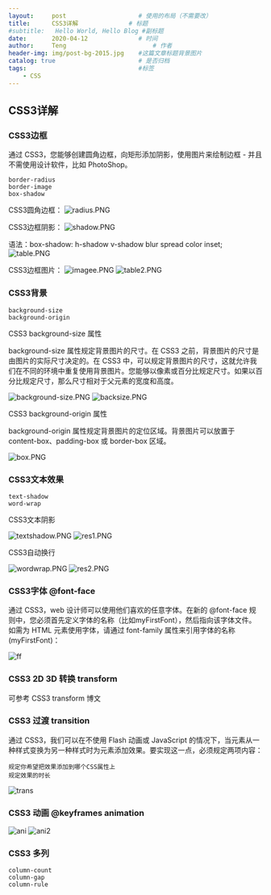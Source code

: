 ```yaml
---
layout:     post   				    # 使用的布局（不需要改）
title:      CSS3详解				# 标题 
#subtitle:   Hello World, Hello Blog #副标题
date:       2020-04-12				# 时间
author:     Teng 						# 作者
header-img: img/post-bg-2015.jpg 	#这篇文章标题背景图片
catalog: true 						# 是否归档
tags:								#标签
    - CSS
---
```

## CSS3详解
### CSS3边框
通过 CSS3，您能够创建圆角边框，向矩形添加阴影，使用图片来绘制边框 - 并且不需使用设计软件，比如 PhotoShop。
    
    border-radius
    border-image
    box-shadow

CSS3圆角边框：
![radius.PNG](https://i.loli.net/2020/04/12/frgPCADSyQFEoRI.png)

CSS3边框阴影：
![shadow.PNG](https://i.loli.net/2020/04/12/mARCPlonuXvqVE2.png)

语法：box-shadow: h-shadow v-shadow blur spread color inset;
![table.PNG](https://i.loli.net/2020/04/12/blB3jvcEsNPK5xA.png)

CSS3边框图片：
![imagee.PNG](https://i.loli.net/2020/04/12/dXuamONUltVcpy9.png)
![table2.PNG](https://i.loli.net/2020/04/12/qP4gjmHZAIdtDcJ.png)

### CSS3背景

    background-size
    background-origin

CSS3 background-size 属性

background-size 属性规定背景图片的尺寸。在 CSS3 之前，背景图片的尺寸是由图片的实际尺寸决定的。在 CSS3 中，可以规定背景图片的尺寸，这就允许我们在不同的环境中重复使用背景图片。您能够以像素或百分比规定尺寸。如果以百分比规定尺寸，那么尺寸相对于父元素的宽度和高度。

![background-size.PNG](../img/background-size.PNG)
![backsize.PNG](../img/backsize.PNG)

CSS3 background-origin 属性

background-origin 属性规定背景图片的定位区域。背景图片可以放置于 content-box、padding-box 或 border-box 区域。

![box.PNG](../img/box.PNG)

### CSS3文本效果

    text-shadow
    word-wrap

CSS3文本阴影

![textshadow.PNG](../img/textshadow.PNG)
![res1.PNG](../img/res1.PNG)

CSS3自动换行

![wordwrap.PNG](../img/wordwrap.PNG)
![res2.PNG](../img/res2.PNG)

### CSS3字体 @font-face
通过 CSS3，web 设计师可以使用他们喜欢的任意字体。在新的 @font-face 规则中，您必须首先定义字体的名称（比如myFirstFont），然后指向该字体文件。如需为 HTML 元素使用字体，请通过 font-family 属性来引用字体的名称 (myFirstFont)：

![ff](../img/fontface.PNG)

### CSS3 2D 3D 转换 transform
可参考 CSS3 transform 博文

### CSS3 过渡 transition
通过 CSS3，我们可以在不使用 Flash 动画或 JavaScript 的情况下，当元素从一种样式变换为另一种样式时为元素添加效果。要实现这一点，必须规定两项内容：

    规定你希望把效果添加到哪个CSS属性上
    规定效果的时长
![trans](../img/trans.PNG)

### CSS3 动画 @keyframes animation
![ani](../img/animation.PNG)
![ani2](../img/animation2.PNG)

### CSS3 多列
    column-count
    column-gap
    column-rule



